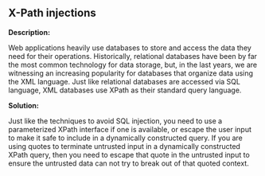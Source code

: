 
X-Path injections
-------

**Description:**

Web applications heavily use databases to store and access the data they need for their operations. Historically, relational databases have been by far the most common technology for data storage, but, in the last years, we are witnessing an increasing popularity for databases that organize data using the XML language. Just like relational databases are accessed via SQL language, XML databases use XPath as their standard query language.



**Solution:**

Just like the techniques to avoid SQL injection, you need to use a parameterized XPath interface if one is available, or escape the user input to make it safe to include in a dynamically constructed query. If you are using quotes to terminate untrusted input in a dynamically constructed XPath query, then you need to escape that quote in the untrusted input to ensure the untrusted data can not try to break
out of that quoted context.
	